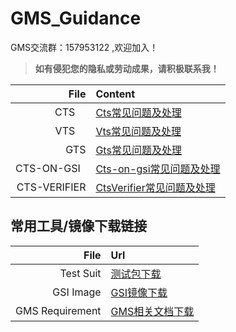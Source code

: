# GMS_Guidance
GMS交流群：157953122 ,欢迎加入！

> **如有侵犯您的隐私或劳动成果，请积极联系我！**

File   | Content
------:|:------------------------
CTS     | [Cts常见问题及处理](https://github.com/Ken-u/GMS_Guidance/blob/dev/CTS/CTS_Issue.md)
VTS     | [Vts常见问题及处理](https://github.com/Ken-u/GMS_Guidance/blob/dev/VTS/VTS_Issue.md)
GTS     | [Gts常见问题及处理](https://github.com/Ken-u/GMS_Guidance/blob/dev/GTS/GTS_Issue.md)
CTS-ON-GSI   | [Cts-on-gsi常见问题及处理](https://github.com/Ken-u/GMS_Guidance/blob/dev/CTS-ON-GSI/CTSR_Issue.md)
CTS-VERIFIER | [CtsVerifier常见问题及处理](https://github.com/Ken-u/GMS_Guidance/tree/dev/CtsVerifier)

## 常用工具/镜像下载链接
File    | Url
-----:|:----
Test Suit | [测试包下载]()
GSI Image | [GSI镜像下载]()
GMS Requirement | [GMS相关文档下载]()
